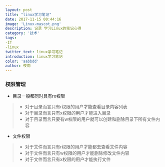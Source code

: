 ```yaml
---
layout: post
title: "linux学习笔记"
date: 2017-11-15 00:44:16
image: 'Linux-mascot.png'
description: 记录 学习Linux的笔记心得
category: '技术'
tags:
-IT
-linux
twitter_text: linux学习笔记
introduction: linux学习笔记
color: 'aabbdd'
author: 夜雨
---
```


### 权限管理

- 目录一般都同时具有rx权限

> - 对于目录而言只有r权限的用户才能查看目录内容列表
> - 对于目录而言只有x权限的用户才能进入目录
> - 对于目录而言只要有w权限的用户就可以创建和删除目录下所有文件内容

- 文件权限

> - 对于文件而言只有r权限的用户才能都去查看文件内容
> - 对于文件而言只有w权限的用户才能删除修改文件内容
> - 对于文件而言只有x权限的用户才能执行文件
